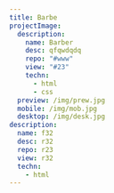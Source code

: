 ```yaml
---
title: Barbe
projectImage:
  description:
    name: Barber
    desc: qfqwdqdq
    repo: "#www"
    view: "#23"
    techn:
      - html
      - css
  preview: /img/prew.jpg
  mobile: /img/mob.jpg
  desktop: /img/desk.jpg
description:
  name: f32
  desc: r32
  repo: r23
  view: r32
  techn:
    - html
---
```

